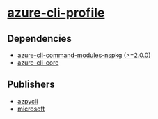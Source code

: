 # [azure-cli-profile](https://pypi.org/project/azure-cli-profile)

## Dependencies
- [azure-cli-command-modules-nspkg (>=2.0.0)](packages/a/azure-cli-command-modules-nspkg.md)
- [azure-cli-core](packages/a/azure-cli-core.md)



## Publishers
- [azpycli](https://pypi.org/user/azpycli)
- [microsoft](https://pypi.org/user/microsoft)


